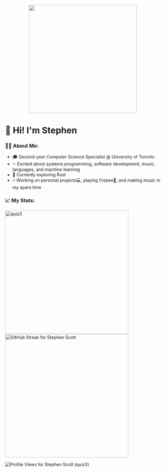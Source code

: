 <div align="center">
  <img src="https://media1.giphy.com/media/v1.Y2lkPTc5MGI3NjExajg0YWUxYm00aDhtaXE4aGxhYTk0a3hqN2RhMjltNXkyY3dicTcxaSZlcD12MV9pbnRlcm5hbF9naWZfYnlfaWQmY3Q9Zw/xUNd9ULQfWXvc8c2By/giphy.gif" width="350"/>
</div>

<h1>
  👋 Hi! I'm Stephen
</h1>

<h3>
  👨‍💻 About Me:
</h3>
<ul>
  <li>🎓 Second-year Computer Science Specialist @ University of Toronto</li>
  <li>✨ Excited about systems programming, software development, music, languages, and machine learning</li>
  <li>🌱 Currently exploring Rust</li>
  <li>⚡ Working on personal projects💻, playing frisbee🥏, and making music in my spare time</li>
</ul>

<h3>
  📈 My Stats:
</h3>
<img src="https://github-readme-stats.vercel.app/api?username=quiz3&show_icons=true&locale=en&theme=dark&border_radius=25.0&background=151515" style="width: 400px;" alt="quiz3" />
<a href="https://git.io/streak-stats"><img src="https://streak-stats.demolab.com?user=quiz3&border_radius=25.0&theme=dark&background=151515" style="width: 400px;" alt="GitHub Streak for Stephen Scott" /></a>

<!-- Profile Views -->
<p align="left"> <img src="https://komarev.com/ghpvc/?username=quiz3&label=Profile%20views&color=0e75b6&style=flat" alt="Profile Views for Stephen Scott (quiz3)" /> </p>
